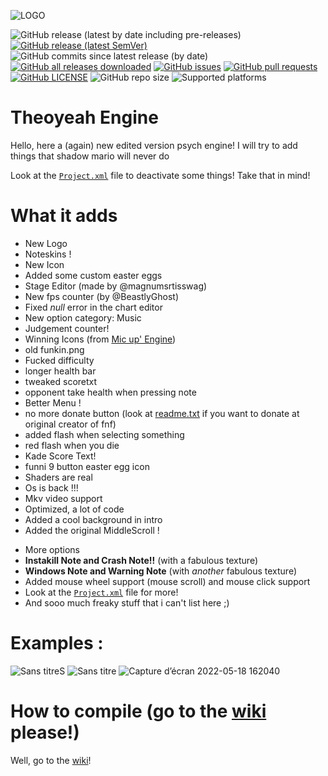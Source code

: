 ![LOGO](https://user-images.githubusercontent.com/97792861/169069737-12fc30e1-4f59-438d-8988-a975ad454d0b.png)


![GitHub release (latest by date including pre-releases)](https://img.shields.io/github/v/release/Theoyeah/Theoyeah-Engine?include_prereleases&label=latest%20version)
[![GitHub release (latest SemVer)](https://img.shields.io/github/v/release/Theoyeah/Theoyeah-Engine?style=flat-square&label=latest%20stable%20version)](https://github.com/Theoyeah/Theoyeah-Engine/releases/latest)
![GitHub commits since latest release (by date)](https://img.shields.io/github/commits-since/Theoyeah/Theoyeah-Engine/latest?style=)
[![GitHub all releases downloaded](https://img.shields.io/github/downloads/Theoyeah/Theoyeah-Engine/total?style=flat-square)](https://github.com/Theoyeah/Theoyeah-Engine/releases) [![GitHub issues](https://img.shields.io/github/issues/Theoyeah/Theoyeah-Engine)](https://github.com/Theoyeah/Theoyeah-Engine/issues) [![GitHub pull requests](https://img.shields.io/github/issues-pr/Theoyeah/Theoyeah-Engine)](https://github.com/Theoyeah/Theoyeah-Engine/pulls) []() []()
[![GitHub LICENSE](https://img.shields.io/github/license/Theoyeah/Theoyeah-Engine?style=flat-square)](https://github.com/Theoyeah/Theoyeah-Engine/blob/main/LICENSE) ![GitHub repo size](https://img.shields.io/github/repo-size/Theoyeah/Theoyeah-Engine)  ![Supported platforms](https://img.shields.io/badge/supported%20platforms-windows%2C%20macOS%2C%20linux%2C%20html5-red)





# Theoyeah Engine

Hello, here a (again) new edited version psych engine!
I will try to add things that shadow mario will never do

Look at the [`Project.xml`](Project.xml) file to deactivate some things! Take that in mind!

# What it adds 

- New Logo
- Noteskins !
- New Icon
- Added some custom easter eggs
- Stage Editor (made by @magnumsrtisswag)
- New fps counter (by @BeastlyGhost)
- Fixed _null_ error in the chart editor
- New option category: Music
- Judgement counter!
- Winning Icons (from [Mic up' Engine](https://github.com/Verwex/Funkin-Mic-d-Up-SC))
- old funkin.png
- Fucked difficulty 
- longer health bar
- tweaked scoretxt 
- opponent take health when pressing note
- Better Menu !
- no more donate button (look at [readme.txt](art/readme.txt) if you want to donate at original creator of fnf)
- added flash when selecting something
- red flash when you die
- Kade Score Text!
- funni 9 button easter egg icon
- Shaders are real
- Os is back !!!
- Mkv video support
- Optimized, a lot of code
- Added a cool background in intro
- Added the original MiddleScroll !
<!--- [Mp3](Project.xml#L54) and [Wav](Project.xml#L55) support ! //im with it, looks that it doesnt work -wither -->
- More options
- **Instakill Note and Crash Note!!** (with a fabulous texture)
- **Windows Note and Warning Note** (with *another* fabulous texture)
- Added mouse wheel support (mouse scroll) and mouse click support
- Look at the [`Project.xml`](Project.xml) file for more!
- And sooo much freaky stuff that i can't list here ;)
# Examples :
![Sans titreS](https://user-images.githubusercontent.com/97792861/169879482-ba19602c-7dc7-49d7-9243-726921786b56.png)
![Sans titre](https://user-images.githubusercontent.com/97792861/169879499-c3fcfbac-5aa5-4605-b67b-f51926aca639.png)
![Capture d’écran 2022-05-18 162040](https://user-images.githubusercontent.com/97792861/169879520-a04d38eb-ab6f-4c54-9d36-a1c4f6920d20.png)






# How to compile (go to the [wiki](https://github.com/Theoyeah/Theoyeah-Engine/wiki) please!)
Well, go to the [wiki](https://github.com/Theoyeah/Theoyeah-Engine/wiki)!

